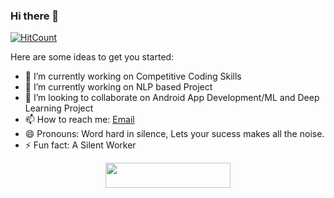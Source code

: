 ### Hi there 👋
[![HitCount](http://hits.dwyl.com/bluecoder5015/bluecoder5015.svg)](http://hits.dwyl.com/bluecoder5015/bluecoder5015)
<!--
**bluecoder5015/bluecoder5015** is a ✨ _special_ ✨ repository because its `README.md` (this file) appears on your GitHub profile.
-->
Here are some ideas to get you started:

- 🔭 I’m currently working on Competitive Coding Skills
- 🌱 I’m currently working on NLP based Project
- 👯 I’m looking to collaborate on Android App Development/ML and Deep Learning Project
- 📫 How to reach me: [Email](yogendrasingh6019@gmail.com)
- 😄 Pronouns: Word hard in silence, Lets your sucess makes all the noise.
- ⚡ Fun fact: A Silent Worker

<p align="center">
  <img width="200" height="40" src="https://forthebadge.com/images/badges/built-with-love.svg">
</p>
